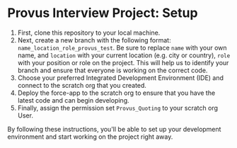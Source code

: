 # Provus Interview Project: Setup

1. First, clone this repository to your local machine.
2. Next, create a new branch with the following format: `name_location_role_provus_test`. Be sure to replace `name` with your own name, and `location` with your current location (e.g. city or country), `role` with your position or role on the project. This will help us to identify your branch and ensure that everyone is working on the correct code.
3. Choose your preferred Integrated Development Environment (IDE) and connect to the scratch org that you created.
4. Deploy the force-app to the scratch org to ensure that you have the latest code and can begin developing. 
5. Finally, assign the permission set `Provus_Quoting` to your scratch org User.


By following these instructions, you'll be able to set up your development environment and start working on the project right away.
